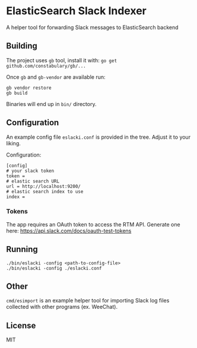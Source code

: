 # ElasticSearch Slack Indexer

A helper tool for forwarding Slack messages to ElasticSearch backend

## Building

The project uses `gb` tool, install it with: `go get
github.com/constabulary/gb/...`

Once `gb` and `gb-vendor` are available run:

```
gb vendor restore
gb build
```

Binaries will end up in `bin/` directory.

## Configuration

An example config file `eslacki.conf` is provided in the tree. Adjust
it to your liking.

Configuration:

```
[config]
# your slack token
token =
# elastic search URL
url = http://localhost:9200/
# elastic search index to use
index =
```

### Tokens

The app requires an OAuth token to access the RTM API. Generate one
here: https://api.slack.com/docs/oauth-test-tokens

## Running


```
./bin/eslacki -config <path-to-config-file>
./bin/eslacki -config ./eslacki.conf
```

## Other

`cmd/esimport` is an example helper tool for importing Slack log files
collected with other programs (ex. WeeChat).

## License

MIT
